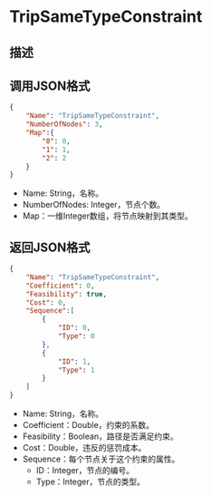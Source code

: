 # TripSameTypeConstraint

## 描述

## 调用JSON格式

```json
{
	"Name": "TripSameTypeConstraint",
	"NumberOfNodes": 3,
	"Map":{
		"0": 0,
		"1": 1,
		"2": 2
	}
}
```
* Name: String，名称。
* NumberOfNodes: Integer，节点个数。
* Map：一维Integer数组，将节点映射到其类型。


## 返回JSON格式

```json
{
	"Name": "TripSameTypeConstraint",
	"Coefficient": 0,
	"Feasibility": true,
	"Cost": 0,
	"Sequence":[
		{
			"ID": 0,
			"Type": 0
		},
		{
			"ID": 1,
			"Type": 1
		}
	]
}
```

* Name: String，名称。
* Coefficient：Double，约束的系数。
* Feasibility：Boolean，路径是否满足约束。
* Cost：Double，违反的惩罚成本。
* Sequence：每个节点关于这个约束的属性。
	+ ID：Integer，节点的编号。
	+ Type：Integer，节点的类型。

